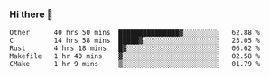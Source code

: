 ### Hi there 👋

<!--
**WShiBin/WShiBin** is a ✨ _special_ ✨ repository because its `README.md` (this file) appears on your GitHub profile.

Here are some ideas to get you started:

- 🔭 I’m currently working on ...
- 🌱 I’m currently learning ...
- 👯 I’m looking to collaborate on ...
- 🤔 I’m looking for help with ...
- 💬 Ask me about ...
- 📫 How to reach me: ...
- 😄 Pronouns: ...
- ⚡ Fun fact: ...
-->

<!--START_SECTION:waka-->
```text
Other      40 hrs 50 mins  ███████████████▓░░░░░░░░░   62.88 % 
C          14 hrs 58 mins  █████▓░░░░░░░░░░░░░░░░░░░   23.05 % 
Rust       4 hrs 18 mins   █▓░░░░░░░░░░░░░░░░░░░░░░░   06.62 % 
Makefile   1 hr 40 mins    ▓░░░░░░░░░░░░░░░░░░░░░░░░   02.58 % 
CMake      1 hr 9 mins     ▒░░░░░░░░░░░░░░░░░░░░░░░░   01.79 % 
```
<!--END_SECTION:waka-->
